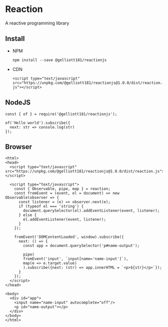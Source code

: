 # Reaction
A reactive programming library

## Install
* NPM

  `npm install --save @gelliott181/reactionjs`

* CDN

  `<script type="text/javascript" src="https://unpkg.com/@gelliott181/reactionjs@1.0.0/dist/reaction.js"></script>`

## NodeJS
```
const { of } = require('@gelliott181/reactionjs');

of('Hello world').subscribe({ 
  next: str => console.log(str) 
});
```

## Browser
```
<html>
<head>
  <script type="text/javascript" src="https://unpkg.com/@gelliott181/reactionjs@1.0.0/dist/reaction.js"></script>
  
  <script type="text/javascript">
    const { Observable, pipe, map } = reaction;
    const fromEvent = (event, el = document) => new Observable(observer => {
      const listener = (e) => observer.next(e);
      if (typeof el === 'string') {
        document.querySelector(el).addEventListener(event, listener);
      } else {
        el.addEventListener(event, listener);
      }
    });
    
    fromEvent('DOMContentLoaded', window).subscribe({
      next: () => {
        const app = document.querySelector('p#name-output');
        
        pipe(
        fromEvent('input', `input[name='name-input']`),
        map(e => e.target.value)
        ).subscribe({next: (str) => app.innerHTML = `<p>${str}</p>`});
      }
    });
  </script>
</head>

<body>
  <div id="app">
    <input name="name-input" autocomplete="off"/>
    <p id="name-output"></p>
  </div>
</body>
</html>
```
